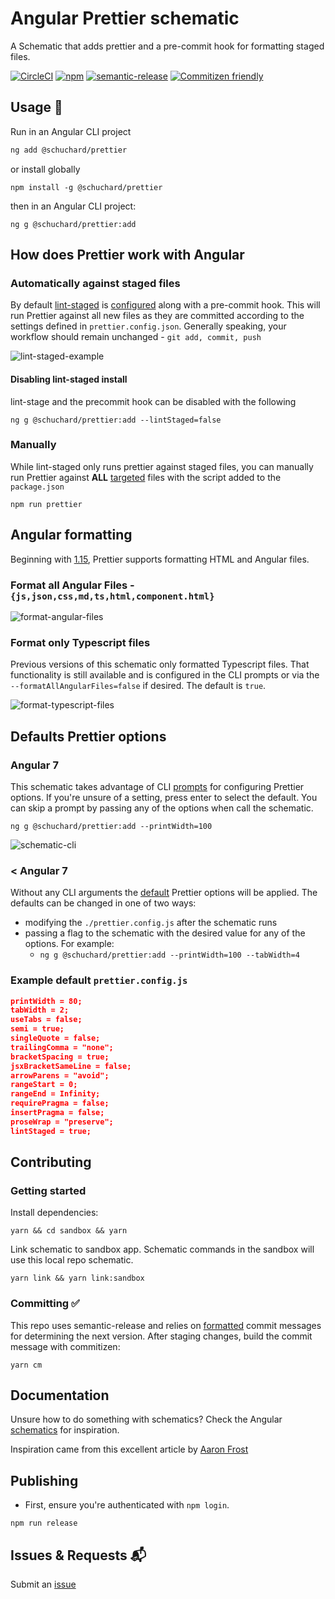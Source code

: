 # Angular Prettier schematic

A Schematic that adds prettier and a pre-commit hook for formatting staged files.

[![CircleCI](https://circleci.com/gh/schuchard/prettier-schematic.svg?style=svg)](https://circleci.com/gh/schuchard/prettier-schematic)
[![npm](https://img.shields.io/npm/v/@schuchard/prettier.svg)](https://www.npmjs.com/package/@schuchard/prettier)
[![semantic-release](https://img.shields.io/badge/%20%20%F0%9F%93%A6%F0%9F%9A%80-semantic--release-e10079.svg)](https://github.com/semantic-release/semantic-release)
[![Commitizen friendly](https://img.shields.io/badge/commitizen-friendly-brightgreen.svg)](http://commitizen.github.io/cz-cli/)

## Usage 🚀

Run in an Angular CLI project

```bash
ng add @schuchard/prettier
```

or install globally

```shell
npm install -g @schuchard/prettier
```

then in an Angular CLI project:

```shell
ng g @schuchard/prettier:add
```

## How does Prettier work with Angular

### Automatically against staged files

By default [lint-staged](https://github.com/okonet/lint-staged) is [configured](https://prettier.io/docs/en/precommit.html#option-1-lint-staged-https-githubcom-okonet-lint-staged) along with a pre-commit hook. This will run Prettier against all new files as they are committed according to the settings defined in `prettier.config.json`. Generally speaking, your workflow should remain unchanged - `git add, commit, push`

![lint-staged-example](docs/prettier-vsc-term-600.gif)

#### Disabling lint-staged install

lint-stage and the precommit hook can be disabled with the following

```shell
ng g @schuchard/prettier:add --lintStaged=false
```

### Manually

While lint-staged only runs prettier against staged files, you can manually run Prettier against **ALL** [targeted](#Angular-formatting) files with the script added to the `package.json`

`npm run prettier`

## Angular formatting

Beginning with [1.15](https://prettier.io/blog/2018/11/07/1.15.0.html#html-vue-angular), Prettier supports formatting HTML and Angular files.

### Format all Angular Files - `{js,json,css,md,ts,html,component.html}`

![format-angular-files](docs/prettier-ng-sm.png)

### Format only Typescript files

Previous versions of this schematic only formatted Typescript files. That functionality is still available and is configured in the CLI prompts or via the `--formatAllAngularFiles=false` if desired. The default is `true`.

![format-typescript-files](docs/prettier-ts-sm.png)

## Defaults Prettier options

### Angular 7

This schematic takes advantage of CLI [prompts](https://github.com/angular/angular-cli/blob/fb4e8187824fe66e50b42c16f95458e82b4787a8/docs/specifications/schematic-prompts.md) for configuring Prettier options. If you're unsure of a setting, press enter to select the default. You can skip a prompt by passing any of the options when call the schematic.

```ng g @schuchard/prettier:add --printWidth=100```

![schematic-cli](docs/prettier-cli-sm.png)

### < Angular 7

Without any CLI arguments the [default](https://prettier.io/docs/en/options.html) Prettier options will be applied. The defaults can be changed in one of two ways:

- modifying the `./prettier.config.js` after the schematic runs
- passing a flag to the schematic with the desired value for any of the options. For example:
  - `ng g @schuchard/prettier:add --printWidth=100 --tabWidth=4`

### Example default `prettier.config.js`

```json
printWidth = 80;
tabWidth = 2;
useTabs = false;
semi = true;
singleQuote = false;
trailingComma = "none";
bracketSpacing = true;
jsxBracketSameLine = false;
arrowParens = "avoid";
rangeStart = 0;
rangeEnd = Infinity;
requirePragma = false;
insertPragma = false;
proseWrap = "preserve";
lintStaged = true;
```

## Contributing

### Getting started

Install dependencies:

```shell
yarn && cd sandbox && yarn
```

Link schematic to sandbox app. Schematic commands in the sandbox will use this local repo schematic.

```shell
yarn link && yarn link:sandbox
```

### Committing ✅

This repo uses semantic-release and relies on [formatted](https://github.com/semantic-release/semantic-release#commit-message-format) commit messages for determining the next version. After staging changes, build the commit message with commitizen:

```shell
yarn cm
```

## Documentation

Unsure how to do something with schematics? Check the Angular [schematics](https://github.com/angular/angular-cli/tree/master/packages/schematics/angular) for inspiration.

Inspiration came from this excellent article by [Aaron Frost](https://medium.com/ngconf/ultimate-prettier-angular-cheatsheet-777c9515f4fb)

## Publishing

- First, ensure you're authenticated with `npm login`.

```shell
npm run release
```

## Issues & Requests 📬

Submit an [issue](https://github.com/schuchard/prettier-schematic/issues/new/choose)